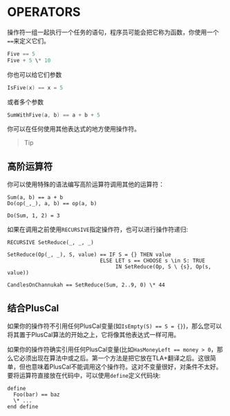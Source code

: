 # OPERATORS

操作符一组一起执行一个任务的语句，程序员可能会把它称为函数，你使用一个 `==`来定义它们。

```c++
Five == 5
Five + 5 \* 10
```

你也可以给它们参数

```c++
IsFive(x) == x = 5
```

或者多个参数

```c++
SumWithFive(a, b) == a + b + 5
```

你可以在任何使用其他表达式的地方使用操作符。

> Tip



## 高阶运算符

你可以使用特殊的语法编写高阶运算符调用其他的运算符：

```
Sum(a, b) == a + b
Do(op(_,_), a, b) == op(a, b)

Do(Sum, 1, 2) = 3
```

如果在调用之前使用`RECURSIVE`指定操作符，也可以进行操作符递归:

```
RECURSIVE SetReduce(_, _, _)

SetReduce(Op(_, _), S, value) == IF S = {} THEN value
                              ELSE LET s == CHOOSE s \in S: TRUE
                                   IN SetReduce(Op, S \ {s}, Op(s, value)) 

CandlesOnChannukah == SetReduce(Sum, 2..9, 0) \* 44
```



## 结合PlusCal

如果你的操作符不引用任何PlusCal变量(如`IsEmpty(S) == S = {}`)，那么您可以将其置于PlusCal算法的开始之上，它将像其他表达式一样可用。

如果你的操作符确实引用任何PlusCal变量(比如`HasMoneyLeft == money > 0`，那么它必须出现在算法中或之后。第一个方法是把它放在TLA+翻译之后。这很简单，但也意味着PlusCal不能调用这个操作符。这对不变量很好，对条件不太好。要将运算符直接放在代码中，可以使用`define`定义代码块:

```
define
  Foo(bar) == baz
  \* ...
end define
```